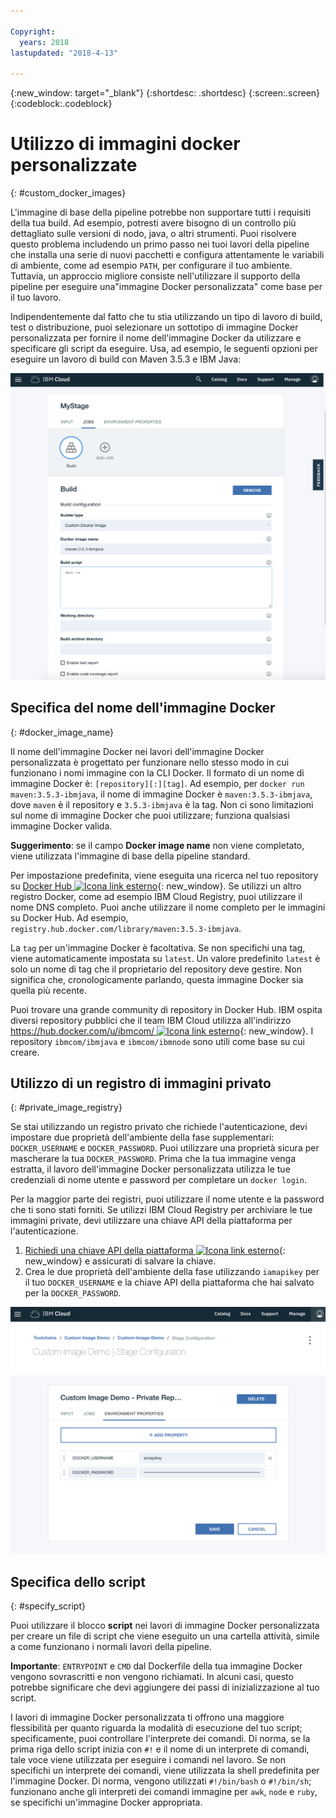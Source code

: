 ```yaml
---

Copyright:
  years: 2018
lastupdated: "2018-4-13"

---
```


{:new_window: target="_blank"}
{:shortdesc: .shortdesc}
{:screen:.screen}
{:codeblock:.codeblock}


# Utilizzo di immagini docker personalizzate
{: #custom_docker_images}

L'immagine di base della pipeline potrebbe non supportare tutti i requisiti della tua build. Ad esempio, potresti avere bisogno di un controllo più dettagliato sulle versioni di nodo, java, o altri strumenti. Puoi risolvere questo problema includendo un primo passo nei tuoi lavori della pipeline che installa una serie di nuovi pacchetti e configura attentamente le variabili di ambiente, come ad esempio `PATH`, per configurare il tuo ambiente. Tuttavia, un approccio migliore consiste nell'utilizzare il supporto della pipeline per eseguire una"immagine Docker personalizzata" come base per il tuo lavoro.

Indipendentemente dal fatto che tu stia utilizzando un tipo di lavoro di build, test o distribuzione, puoi selezionare un sottotipo di immagine Docker personalizzata per fornire il nome dell'immagine Docker da utilizzare e specificare gli script da eseguire. Usa, ad esempio, le seguenti opzioni per eseguire un lavoro di build con Maven 3.5.3 e IBM Java:

 ![Build Maven con immagine personalizzata](images/custom-image-maven-build.png)


## Specifica del nome dell'immagine Docker
{: #docker_image_name}

Il nome dell'immagine Docker nei lavori dell'immagine Docker personalizzata è progettato per funzionare nello stesso modo in cui funzionano i nomi immagine con la CLI Docker. Il formato di un nome di immagine Docker è: `[repository][:][tag]`. Ad esempio, per `docker run maven:3.5.3-ibmjava`, il nome di immagine Docker è `maven:3.5.3-ibmjava`, dove `maven` è il repository e `3.5.3-ibmjava` è la tag. Non ci sono limitazioni sul nome di immagine Docker che puoi utilizzare; funziona qualsiasi immagine Docker valida.

**Suggerimento**: se il campo **Docker image name** non viene completato, viene utilizzata l'immagine di base della pipeline standard. 

Per impostazione predefinita, viene eseguita una ricerca nel tuo repository su [Docker Hub ![Icona link esterno](../../icons/launch-glyph.svg "Icona link esterno")](https://hub.docker.com/){: new_window}. Se utilizzi un altro registro Docker, come ad esempio IBM Cloud Registry, puoi utilizzare il nome DNS completo. Puoi anche utilizzare il nome completo per le immagini su Docker Hub. Ad esempio, `registry.hub.docker.com/library/maven:3.5.3-ibmjava`.

La `tag` per un'immagine Docker è facoltativa. Se non specifichi una tag, viene automaticamente impostata su `latest`. Un valore predefinito `latest` è solo un nome di tag che il proprietario del repository deve gestire. Non significa che, cronologicamente parlando, questa immagine Docker sia quella più recente.

Puoi trovare una grande community di repository in Docker Hub. IBM ospita diversi repository pubblici che il team IBM Cloud utilizza all'indirizzo [https://hub.docker.com/u/ibmcom/ ![Icona link esterno](../../icons/launch-glyph.svg "Icona link esterno")](https://hub.docker.com/u/ibmcom/){: new_window}. I repository `ibmcom/ibmjava` e `ibmcom/ibmnode` sono utili come base su cui creare. 

## Utilizzo di un registro di immagini privato
{: #private_image_registry}

Se stai utilizzando un registro privato che richiede l'autenticazione, devi impostare due proprietà dell'ambiente della fase supplementari: `DOCKER_USERNAME` e `DOCKER_PASSWORD`. Puoi utilizzare una proprietà sicura per mascherare la tua `DOCKER_PASSWORD`. Prima che la tua immagine venga estratta, il lavoro dell'immagine Docker personalizzata utilizza le tue credenziali di nome utente e password per completare un `docker login`.

Per la maggior parte dei registri, puoi utilizzare il nome utente e la password che ti sono stati forniti. Se utilizzi IBM Cloud Registry per archiviare le tue immagini private, devi utilizzare una chiave API della piattaforma per l'autenticazione. 

1. [Richiedi una chiave API della piattaforma ![Icona link esterno](../../icons/launch-glyph.svg "Icona link esterno")](https://console.bluemix.net/iam/#/apikeys){: new_window} e assicurati di salvare la chiave. 
1. Crea le due proprietà dell'ambiente della fase utilizzando `iamapikey` per il tuo `DOCKER_USERNAME` e la chiave API della piattaforma che hai salvato per la `DOCKER_PASSWORD`.

 ![Credenziali di IBM Cloud Registry](images/custom-image-private-repository.png)


## Specifica dello script
{: #specify_script}

Puoi utilizzare il blocco **script** nei lavori di immagine Docker personalizzata per creare un file di script che viene eseguito un una cartella attività, simile a come funzionano i normali lavori della pipeline. 

**Importante**: `ENTRYPOINT` e `CMD` dal Dockerfile della tua immagine Docker vengono sovrascritti e non vengono richiamati. In alcuni casi, questo potrebbe significare che devi aggiungere dei passi di inizializzazione al tuo script.

I lavori di immagine Docker personalizzata ti offrono una maggiore flessibilità per quanto riguarda la modalità di esecuzione del tuo script; specificamente, puoi controllare l'interprete dei comandi. Di norma, se la prima riga dello script inizia con `#!` e il nome di un interprete di comandi, tale voce viene utilizzata per eseguire i comandi nel lavoro. Se non specifichi un interprete dei comandi, viene utilizzata la shell predefinita per l'immagine Docker. Di norma, vengono utilizzati `#!/bin/bash` o `#!/bin/sh`; funzionano anche gli interpreti dei comandi immagine per `awk`, `node` e `ruby`, se specifichi un'immagine Docker appropriata.
